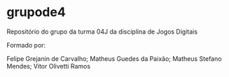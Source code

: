 # grupode4
Repositório do grupo da turma 04J da disciplina de Jogos Digitais

Formado por:

Felipe Grejanin de Carvalho;
Matheus Guedes da Paixão;
Matheus Stefano Mendes;
Vitor Olivetti Ramos


